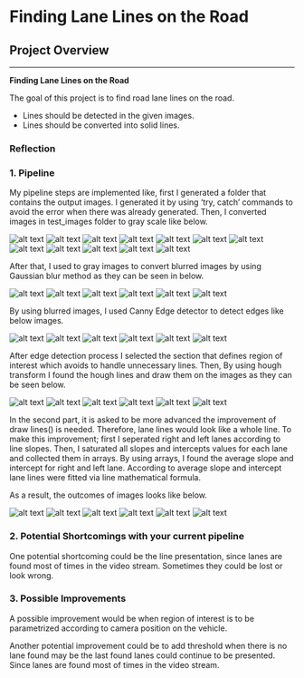 # **Finding Lane Lines on the Road** 

## Project Overview
---

**Finding Lane Lines on the Road**

The goal of this project is to find road lane lines on the road. 
* Lines should be detected in the given images.
* Lines should be converted into solid lines.

[//]: # (Image References)
[image1]: ./test_images/solidWhiteRight.jpg "Solid White Right"
[image2]: ./test_images/solidWhiteCurve.jpg "Solid White Curve"
[image3]: ./test_images/solidYellowCurve2.jpg "Solid Yellow Curve 2"
[image4]: ./test_images/solidYellowLeft.jpg "Solid Yellow Left"
[image5]: ./test_images/whiteCarLaneSwitch.jpg "White Car Lane Switch"
[image6]: ./test_images/solidYellowCurve.jpg "Solid Yellow Curve"
[image10]: ./examples/gray_solidWhiteRight.jpg "Solid White Right in Gray Scale"
[image20]: ./examples/gray_solidWhiteCurve.jpg "Solid White Curve in Gray Scale"
[image30]: ./examples/gray_solidYellowCurve2.jpg "Solid Yellow Curve 2 in Gray Scale"
[image40]: ./examples/gray_solidYellowLeft.jpg "Solid Yellow Leftin Gray Scale"
[image50]: ./examples/gray_whiteCarLaneSwitch.jpg "White Car Lane Switch in Gray Scale"
[image60]: ./examples/gray_solidYellowCurve.jpg "Solid Yellow Curve in Gray Scale"
[image100]: ./examples/blur_solidWhiteRight.jpg "Blurred Solid Right Curve"
[image200]: ./examples/blur_solidWhiteCurve.jpg "Blurred Solid White Curve"
[image300]: ./examples/blur_solidYellowCurve2.jpg "Blurred Solid Yellow Curve 2"
[image400]: ./examples/blur_solidYellowLeft.jpg "Blurred Solid Yellow Left"
[image500]: ./examples/blur_whiteCarLaneSwitch.jpg "Blurred White Car Lane Switch"
[image600]: ./examples/blur_solidYellowCurve.jpg "Blurred Solid Yellow Curve"
[image1000]: ./examples/canny_solidWhiteRight.jpg "Edges Detected - Solid White Right"
[image2000]: ./examples/canny_solidWhiteCurve.jpg "Edges Detected - Solid White Curve"
[image3000]: ./examples/canny_solidYellowCurve2.jpg "Edges Detected - Solid Yellow Curve 2"
[image4000]: ./examples/canny_solidYellowLeft.jpg "Edges Detected - Solid White Curve"
[image5000]: ./examples/canny_whiteCarLaneSwitch.jpg "Edges Detected - White Car Lane Switch"
[image6000]: ./examples/canny_solidYellowCurve.jpg "Edges Detected - Solid Yellow Curve"
[image10000]: ./examples/hough_solidWhiteRight.jpg "Solid White Right Hough Lines"
[image20000]: ./examples/hough_solidWhiteCurve.jpg "Solid White Curve Hough Lines"
[image30000]: ./examples/hough_solidYellowCurve2.jpg "Solid Yellow Curve 2 Hough Lines"
[image40000]: ./examples/hough_solidYellowLeft.jpg "Solid Yellow Left Hough Lines"
[image50000]: ./examples/hough_whiteCarLaneSwitch.jpg "White Car Lane Switch Hough Lines"
[image60000]: ./examples/hough_solidYellowCurve.jpg "Solid Yellow Curve Hough Lines"
[image100000]: ./test_images_output/image_solidWhiteRight.jpg "Solid White Right with Solid Lane Lines"
[image200000]: ./test_images_output/image_solidWhiteCurve.jpg "Solid White Curve with Solid Lane Lines"
[image300000]: ./test_images_output/image_solidYellowCurve2.jpg "Solid Yellow Curve 2 with Solid Lane Lines"
[image400000]: ./test_images_output/image_solidYellowLeft.jpg "Solid Yellow Left with Solid Lane Lines"
[image500000]: ./test_images_output/image_whiteCarLaneSwitch.jpg "White Car Lane Switch with Solid Lane Lines"
[image600000]: ./test_images_output/image_solidYellowCurve.jpg "Solid Yellow Curve with Solid Lane Lines"

### Reflection

### 1. Pipeline

My pipeline steps are implemented like, first I generated a folder that contains the output images. I generated it by using ‘try, catch’ commands to avoid the error when there was already generated. Then, I converted images in test_images folder to gray scale like below. 

![alt text][image1] 
![alt text][image10] 
![alt text][image2] 
![alt text][image20] 
![alt text][image3] 
![alt text][image30] 
![alt text][image4] 
![alt text][image40] 
![alt text][image5] 
![alt text][image50] 
![alt text][image6] 
![alt text][image60] 

After that, I used to gray images to convert blurred images by using Gaussian blur method as they can be seen in below.

![alt text][image100]
![alt text][image200]
![alt text][image300]
![alt text][image400]
![alt text][image500]
![alt text][image600]

By using blurred images, I used Canny Edge detector to detect edges like below images. 

![alt text][image1000]
![alt text][image2000]
![alt text][image3000]
![alt text][image4000]
![alt text][image5000]
![alt text][image6000]

After edge detection process I selected the section that defines region of interest which avoids to handle unnecessary lines. Then, By using hough transform I found the hough lines and draw them on the images as they can be seen below. 

![alt text][image10000]
![alt text][image20000]
![alt text][image30000]
![alt text][image40000]
![alt text][image50000]
![alt text][image60000]


In the second part, it is asked to be more advanced the improvement of draw lines() is needed. Therefore, lane lines would look like a whole line. To make this improvement; first I seperated right and left lanes according to line slopes. Then, I saturated all slopes and intercepts values for each lane and collected them in arrays. By using arrays, I found the average slope and intercept for right and left lane. According to average slope and intercept lane lines were fitted via line mathematical formula. 

As a result, the outcomes of images looks like below.

![alt text][image100000]
![alt text][image200000]
![alt text][image300000]
![alt text][image400000]
![alt text][image500000]
![alt text][image600000]


### 2.  Potential Shortcomings with your current pipeline

One potential shortcoming could be the line presentation, since lanes are found most of times in the video stream. Sometimes they could be lost or look wrong. 

### 3. Possible Improvements

A possible improvement would be when region of interest is to be parametrized according to camera position on the vehicle.

Another potential improvement could be to add threshold when there is no lane found may be the last found lanes could continue to be presented. Since lanes are found most of times in the video stream. 
